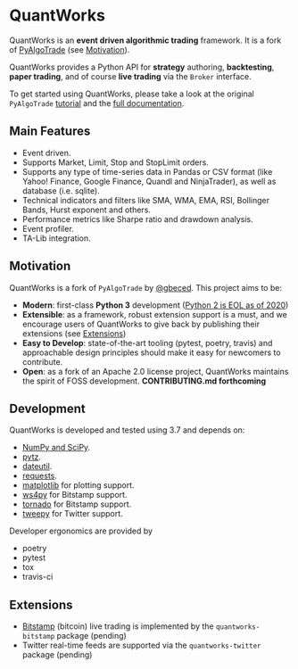 QuantWorks
===========

<!-- [![Build Status](https://travis-ci.org/gbeced/pyalgotrade.png?branch=master)](https://travis-ci.org/gbeced/pyalgotrade)
[![Coverage Status](https://coveralls.io/repos/gbeced/pyalgotrade/badge.svg?branch=master)](https://coveralls.io/r/gbeced/pyalgotrade?branch=master) -->


QuantWorks is an **event driven algorithmic trading** framework. It is a fork of [PyAlgoTrade](https://gbeced.github.io/pyalgotrade/) (see [Motivation](#motivation)). 

QuantWorks provides a Python API for **strategy** authoring, **backtesting**, **paper trading**, and of course **live trading** via the `Broker` interface.

To get started using QuantWorks, please take a look at the original `PyAlgoTrade` [tutorial](http://gbeced.github.io/pyalgotrade/docs/v0.20/html/tutorial.html) and the [full documentation](http://gbeced.github.io/pyalgotrade/docs/v0.20/html/index.html).


Main Features
-------------

 * Event driven.
 * Supports Market, Limit, Stop and StopLimit orders.
 * Supports any type of time-series data in Pandas or CSV format (like Yahoo! Finance, Google Finance, Quandl and NinjaTrader), as well as database (i.e. sqlite).
 * Technical indicators and filters like SMA, WMA, EMA, RSI, Bollinger Bands, Hurst exponent and others.
 * Performance metrics like Sharpe ratio and drawdown analysis.
 * Event profiler.
 * TA-Lib integration.


Motivation
----------

QuantWorks is a fork of `PyAlgoTrade` by [@gbeced](https://github.com/gbeced). This project aims to be:

 * **Modern**: first-class **Python 3** development ([Python 2 is EOL as of 2020](https://pythonclock.org/))
 * **Extensible**: as a framework, robust extension support is a must, and we encourage users of QuantWorks to give back by publishing their extensions (see [Extensions](#extensions))
 * **Easy to Develop**: state-of-the-art tooling (pytest, poetry, travis) and approachable design principles should make it easy for newcomers to contribute.
 * **Open**: as a fork of an Apache 2.0 license project, QuantWorks maintains the spirit of FOSS development. **CONTRIBUTING.md forthcoming**


Development
------------

QuantWorks is developed and tested using 3.7 and depends on:

 * [NumPy and SciPy](http://numpy.scipy.org/).
 * [pytz](http://pytz.sourceforge.net/).
 * [dateutil](https://dateutil.readthedocs.org/en/latest/).
 * [requests](http://docs.python-requests.org/en/latest/).
 * [matplotlib](http://matplotlib.sourceforge.net/) for plotting support.
 * [ws4py](https://github.com/Lawouach/WebSocket-for-Python) for Bitstamp support.
 * [tornado](http://www.tornadoweb.org/en/stable/) for Bitstamp support.
 * [tweepy](https://github.com/tweepy/tweepy) for Twitter support.

Developer ergonomics are provided by 
 
 * poetry
 * pytest
 * tox
 * travis-ci


Extensions 
----------

- [Bitstamp](https://www.bitstamp.net/) (bitcoin) live trading is implemented by the `quantworks-bitstamp` package (pending)
- Twitter real-time feeds are supported via the `quantworks-twitter` package (pending)